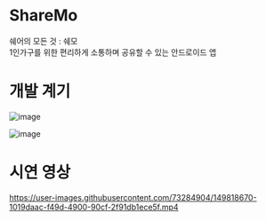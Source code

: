 # ShareMo
쉐어의 모든 것 : 쉐모\
1인가구를 위한 편리하게 소통하며 공유할 수 있는 안드로이드 앱

# 개발 계기
![image](https://user-images.githubusercontent.com/73284904/149196285-4c31bb20-cb13-4e33-a254-ed39c16ab011.png)

![image](https://user-images.githubusercontent.com/73284904/149196362-61c347ed-9755-4008-91f4-d42264ca58de.png)

# 시연 영상
https://user-images.githubusercontent.com/73284904/149818670-1019daac-f49d-4900-90cf-2f91db1ece5f.mp4

